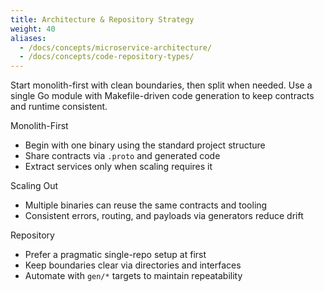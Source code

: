 ```yaml
---
title: Architecture & Repository Strategy
weight: 40
aliases:
  - /docs/concepts/microservice-architecture/
  - /docs/concepts/code-repository-types/
---
```


Start monolith-first with clean boundaries, then split when needed. Use a single Go module with Makefile-driven code generation to keep contracts and runtime consistent.

Monolith-First
- Begin with one binary using the standard project structure
- Share contracts via `.proto` and generated code
- Extract services only when scaling requires it

Scaling Out
- Multiple binaries can reuse the same contracts and tooling
- Consistent errors, routing, and payloads via generators reduce drift

Repository
- Prefer a pragmatic single-repo setup at first
- Keep boundaries clear via directories and interfaces
- Automate with `gen/*` targets to maintain repeatability

